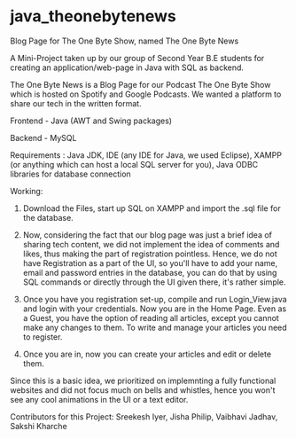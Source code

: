 # java_theonebytenews
Blog Page for The One Byte Show, named The One Byte News

A Mini-Project taken up by our group of Second Year B.E students for creating an application/web-page in Java with SQL as backend.

The One Byte News is a Blog Page for our Podcast The One Byte Show which is hosted on Spotify and Google Podcasts. We wanted a platform to share our tech in the written format.

Frontend - Java (AWT and Swing packages)

Backend - MySQL

Requirements : Java JDK, IDE (any IDE for Java, we used Eclipse), XAMPP (or anything which can host a local SQL server for you), Java ODBC libraries for database connection

Working:

1. Download the Files, start up SQL on XAMPP and import the .sql file for the database.

2. Now, considering the fact that our blog page was just a brief idea of sharing tech content, we did not implement the idea of comments and likes, thus making the part
of registration pointless. Hence, we do not have Registration as a part of the UI, so you'll have to add your name, email and password entries in the database, you can
do that by using SQL commands or directly through the UI given there, it's rather simple.

3. Once you have you registration set-up, compile and run Login_View.java and login with your credentials. Now you are in the Home Page. Even as a Guest, you have the option
of reading all articles, except you cannot make any changes to them. To write and manage your articles you need to register. 

4. Once you are in, now you can create your articles and edit or delete them.

Since this is a basic idea, we prioritized on implemnting a fully functional websites and did not focus much on bells and
whistles, hence you won't see any cool animations in the UI or a text editor. 

Contributors for this Project: Sreekesh Iyer, Jisha Philip, Vaibhavi Jadhav, Sakshi Kharche
